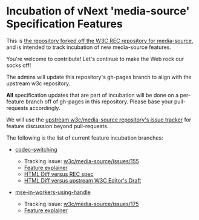 # Incubation of vNext 'media-source' Specification Features

This is [the repository forked off the W3C REC repository for
media-source](https://github.com/w3c/media-source), and is intended to track
incubation of new media-source features.

You're welcome to contribute! Let's continue to make the Web rock our socks off!

The admins will update this repository's gh-pages branch to align with
the upstream w3c repository.

**All** specification updates that are part of incubation will be done on a
per-feature branch off of gh-pages in this repository. Please base your
pull-requests accordingly.

We will use the [upstream w3c/media-source repository's issue tracker](https://github.com/w3c/media-source/issues)
for feature discussion beyond pull-requests.

The following is the list of current feature incubation branches:

* [codec-switching](https://github.com/WICG/media-source/tree/codec-switching)
  * Tracking issue:
    [w3c/media-source/issues/155](https://github.com/w3c/media-source/issues/155)
  * [Feature
    explainer](https://github.com/wicg/media-source/blob/codec-switching/codec-switching-explainer.md)
  * [HTML Diff versus REC
    spec](https://services.w3.org/htmldiff?doc1=https%3A%2F%2Fwww.w3.org%2FTR%2Fmedia-source%2F&doc2=https%3A%2F%2Frawgit.com%2FWICG%2Fmedia-source%2Fcodec-switching%2Findex.html)
  * [HTML Diff versus upstream W3C Editor's
    Draft](https://services.w3.org/htmldiff?doc1=https%3A%2F%2Frawgit.com%2FW3C%2Fmedia-source%2Fgh-pages%2Findex.html&doc2=https%3A%2F%2Frawgit.com%2FWICG%2Fmedia-source%2Fcodec-switching%2Findex.html)

* [mse-in-workers-using-handle](https://github.com/WICG/media-source/tree/mse-in-workers-using-handle)
  * Tracking issue:
    [w3c/media-source/issues/175](https://github.com/w3c/media-source/issues/175)
  * [Feature
    explainer](https://github.com/wicg/media-source/blob/mse-in-workers-using-handle/mse-in-workers-using-handle-explainer.md)
